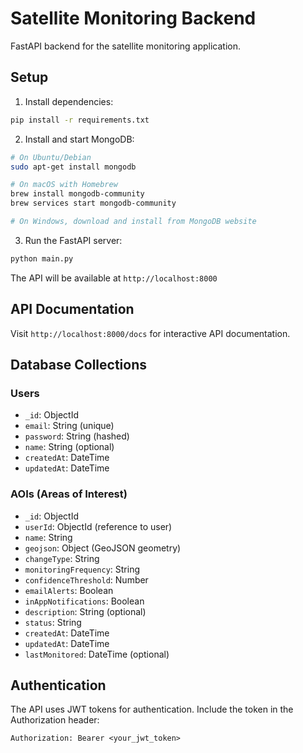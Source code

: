 # Satellite Monitoring Backend

FastAPI backend for the satellite monitoring application.

## Setup

1. Install dependencies:
```bash
pip install -r requirements.txt
```

2. Install and start MongoDB:
```bash
# On Ubuntu/Debian
sudo apt-get install mongodb

# On macOS with Homebrew
brew install mongodb-community
brew services start mongodb-community

# On Windows, download and install from MongoDB website
```

3. Run the FastAPI server:
```bash
python main.py
```

The API will be available at `http://localhost:8000`

## API Documentation

Visit `http://localhost:8000/docs` for interactive API documentation.

## Database Collections

### Users
- `_id`: ObjectId
- `email`: String (unique)
- `password`: String (hashed)
- `name`: String (optional)
- `createdAt`: DateTime
- `updatedAt`: DateTime

### AOIs (Areas of Interest)
- `_id`: ObjectId
- `userId`: ObjectId (reference to user)
- `name`: String
- `geojson`: Object (GeoJSON geometry)
- `changeType`: String
- `monitoringFrequency`: String
- `confidenceThreshold`: Number
- `emailAlerts`: Boolean
- `inAppNotifications`: Boolean
- `description`: String (optional)
- `status`: String
- `createdAt`: DateTime
- `updatedAt`: DateTime
- `lastMonitored`: DateTime (optional)

## Authentication

The API uses JWT tokens for authentication. Include the token in the Authorization header:
```
Authorization: Bearer <your_jwt_token>
```